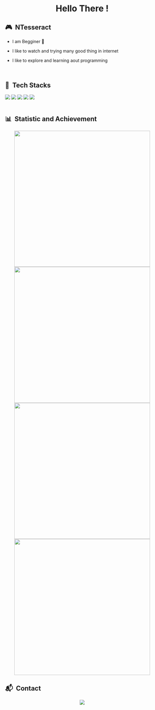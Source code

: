 <h1 align="center">Hello There !</h1>

<div>

  ## 🎮 &nbsp;NTesseract

  - I am Begginer 🔰
  
  - I like to watch and trying many good thing in internet
  
  - I like to explore and learning aout programming
</div>
<br/>

## 🔧 &nbsp;Tech Stacks
<div align="left">  
  <img src="https://img.shields.io/badge/-HTML5-000000?style=flat-square&logo=html5" />
  <img src="https://img.shields.io/badge/-CSS3-000000?style=flat-square&logo=CSS3&logoColor=1572B6" />
  <img src="https://img.shields.io/badge/-JavaScript-000000?style=flat-square&logo=javascript" />
  <img src="https://img.shields.io/badge/-Node.js-000000?style=flat-square&logo=node.js" />
  <img src="https://img.shields.io/badge/-NPM-000000?style=flat-square&logo=npm" />
</div>
<br/>

## 📊 &nbsp;Statistic and Achievement
<div align="center">  
  <img width="444em" src="https://github-profile-trophy.vercel.app/?username=ntesseract&title=MultipleLang,Stars,Followers,Issues,Commits,Puller&row=2&column=3&layout=compact&theme=juicyfresh&no-frame=true&no-bg=true" />
  <img width="444em" src="https://github-readme-stats-arugaz.vercel.app/api?username=ntesseract&&include_all_commits=true&count_private=true&show_icons=true&theme=vision-friendly-dark&hide_border=true" />
  <img width="444em" src="https://github-readme-streak-stats.herokuapp.com?user=ntesseract&theme=vision-friendly-dark&hide_border=true&date_format=j%20M%5B%20Y%5D" />
  <img width="444em" src="https://github-readme-stats-arugaz.vercel.app/api/top-langs/?username=ntesseract&layout=compact&theme=vision-friendly-dark&hide_border=true&langs_count=11" />
</div>

## 📬 &nbsp;Contact
<div align="center">
  <a href="https://api.whatsapp.com/send/?phone=6289624116070"><img src="https://img.shields.io/badge/WhatsApp-25D366?style=for-the-badge&logo=whatsapp&logoColor=white" />
</div>
